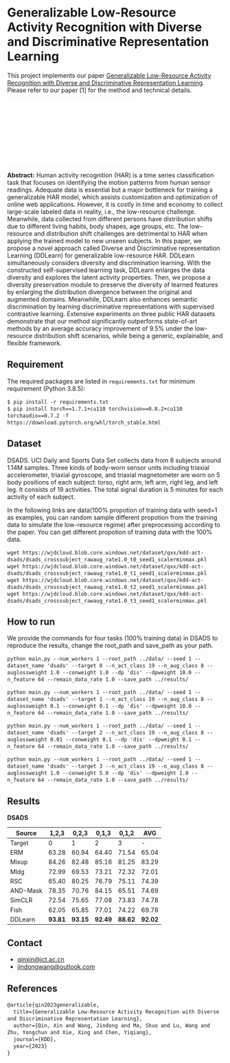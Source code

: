 # Generalizable Low-Resource Activity Recognition with Diverse and Discriminative Representation Learning

This project implements our paper [Generalizable Low-Resource Activity Recognition with Diverse and Discriminative Representation Learning](https://arxiv.org/abs/2306.04641). Please refer to our paper [1] for the method and technical details. 

![](resources/figures/fig-framework.pdf)


**Abstract:** Human activity recognition (HAR) is a time series classification task that focuses on identifying the motion patterns from human sensor readings. Adequate data is essential but a major bottleneck for training a generalizable HAR model, which assists customization and optimization of online web applications. However, it is costly in time and economy to collect large-scale labeled data in reality, i.e., the low-resource challenge. Meanwhile, data collected from different persons have distribution shifts due to different living habits, body shapes, age groups, etc. The low-resource and distribution shift challenges are detrimental to HAR when applying the trained model to new unseen subjects. In this paper, we propose a novel approach called Diverse and Discriminative representation Learning (DDLearn) for generalizable low-resource HAR. DDLearn simultaneously considers diversity and discrimination learning. With the constructed self-supervised learning task, DDLearn enlarges the data diversity and explores the latent activity properties. Then, we propose a diversity preservation module to preserve the diversity of learned features by enlarging the distribution divergence between the original and augmented domains. Meanwhile, DDLearn also enhances semantic discrimination by learning discriminative representations with supervised contrastive learning. Extensive experiments on three public HAR datasets demonstrate that our method significantly outperforms state-of-art methods by an average accuracy improvement of 9.5% under the low-resource distribution shift scenarios, while being a generic, explainable, and flexible framework.


## Requirement

The required packages are listed in `requirements.txt` for minimum requirement (Python 3.8.5):

```
$ pip install -r requirements.txt
$ pip install torch==1.7.1+cu110 torchvision==0.8.2+cu110 torchaudio==0.7.2 -f https://download.pytorch.org/whl/torch_stable.html
```

## Dataset 
DSADS. UCI Daily and Sports Data Set collects data from 8 subjects around 1.14M samples. Three kinds of body-worn sensor units including triaxial accelerometer, triaxial gyroscope, and triaxial magnetometer are worn on 5 body positions of each subject: torso, right arm, left arm, right leg, and left leg. It consists of 19 activities. The total signal duration is 5 minutes for each activity of each subject.

In the following links are data(100% propotion of training data with seed=1 as examples, you can random sample different propotion from the training data to simulate the low-resource regime) after preprocessing according to the paper. You can get different propotion of training data with the 100% data.

```
wget https://wjdcloud.blob.core.windows.net/dataset/qxx/kdd-act-dsads/dsads_crosssubject_rawaug_rate1.0_t0_seed1_scalerminmax.pkl 
wget https://wjdcloud.blob.core.windows.net/dataset/qxx/kdd-act-dsads/dsads_crosssubject_rawaug_rate1.0_t1_seed1_scalerminmax.pkl 
wget https://wjdcloud.blob.core.windows.net/dataset/qxx/kdd-act-dsads/dsads_crosssubject_rawaug_rate1.0_t2_seed1_scalerminmax.pkl 
wget https://wjdcloud.blob.core.windows.net/dataset/qxx/kdd-act-dsads/dsads_crosssubject_rawaug_rate1.0_t3_seed1_scalerminmax.pkl 
```

## How to run

We provide the commands for four tasks (100% training data) in DSADS to reproduce the results, change the root_path and save_path as your path.

```
python main.py --num_workers 1 --root_path ../data/ --seed 1 --dataset_name 'dsads' --target 0 --n_act_class 19 --n_aug_class 8 --auglossweight 1.0 --conweight 1.0 --dp 'dis' --dpweight 10.0 --n_feature 64 --remain_data_rate 1.0 --save_path ../results/
```

```
python main.py --num_workers 1 --root_path ../data/ --seed 1 --dataset_name 'dsads' --target 1 --n_act_class 19 --n_aug_class 8 --auglossweight 0.1 --conweight 0.1 --dp 'dis' --dpweight 10.0 --n_feature 64 --remain_data_rate 1.0 --save_path ../results/
```

```
python main.py --num_workers 1 --root_path ../data/ --seed 1 --dataset_name 'dsads' --target 2 --n_act_class 19 --n_aug_class 8 --auglossweight 0.01 --conweight 0.1 --dp 'dis' --dpweight 0.1 --n_feature 64 --remain_data_rate 1.0 --save_path ../results/
```

```
python main.py --num_workers 1 --root_path ../data/ --seed 1 --dataset_name 'dsads' --target 3 --n_act_class 19 --n_aug_class 8 --auglossweight 1.0 --conweight 5.0 --dp 'dis' --dpweight 1.0 --n_feature 64 --remain_data_rate 1.0 --save_path ../results/
```

## Results

**DSADS**

| Source   | 1,2,3      | 0,2,3      | 0,1,3      | 0,1,2      | AVG        |
|----------|------------|------------|------------|------------|------------|
| Target   |0           | 1          | 2          | 3          | -          |
| ERM      | 63.28      | 60.94      | 64.40      | 71.54      | 65.04      |
| Mixup    | 84.26      | 82.48      | 85.16      | 81.25      | 83.29      |
| Mldg     | 72.99      | 69.53      | 73.21      | 72.32      | 72.01      |
| RSC      | 65.40      | 80.25      | 76.79      | 75.11      | 74.39      |
| AND-Mask | 78.35      | 70.76      | 84.15      | 65.51      | 74.69      |
| SimCLR   | 72.54      | 75.65      | 77.08      | 73.83      | 74.78      |
| Fish     | 62.05      | 65.85      | 77.01      | 74.22      | 69.78      |
| DDLearn  | **93.81**  | **93.15**  | **92.49**  | **88.62**  | **92.02**  |


## Contact

- qinxin@ict.ac.cn
- jindongwang@outlook.com

## References

```
@article{qin2023generalizable,
  title={Generalizable Low-Resource Activity Recognition with Diverse and Discriminative Representation Learning},
  author={Qin, Xin and Wang, Jindong and Ma, Shuo and Lu, Wang and Zhu, Yongchun and Xie, Xing and Chen, Yiqiang},
  journal={KDD},
  year={2023}
}
```